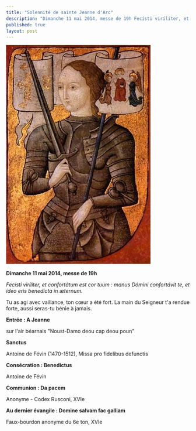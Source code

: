 ```yaml
---
title: "Solennité de sainte Jeanne d'Arc"
description: "Dimanche 11 mai 2014, messe de 19h Fecísti viríliter, et confortátum est cor tuum : manus Dómini confortávit te, et ídeo eris benedícta in æternum. Tu as agi avec vaillance, ton cœur a été fort. La main du Seigneur t’a rendue forte, aussi seras-tu bénie..."
published: true
layout: post
---
```



![](/images/2014-05-24-jeanne-d-arc.jpg)

**Dimanche 11 mai 2014, messe de 19h**

*Fecísti viríliter, et confortátum est cor tuum : manus Dómini confortávit te, et ídeo eris benedícta in æternum.*

Tu as agi avec vaillance, ton cœur a été fort. La main du Seigneur t'a rendue forte, aussi seras-tu bénie à jamais.

**Entrée : A Jeanne**

sur l'air béarnais "Noust-Damo deou cap deou poun"

**Sanctus**

Antoine de Févin (1470-1512), Missa pro fidelibus defunctis

**Consécration : Benedictus**

Antoine de Févin

**Communion : Da pacem**

Anonyme - Codex Rusconi, XVIe

**Au dernier évangile : Domine salvam fac galliam**

Faux-bourdon anonyme du 6e ton, XVIe